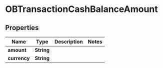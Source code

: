 
# OBTransactionCashBalanceAmount

## Properties
Name | Type | Description | Notes
------------ | ------------- | ------------- | -------------
**amount** | **String** |  | 
**currency** | **String** |  | 



